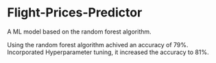 # Flight-Prices-Predictor
A ML model based on the random forest algorithm.

Using the random forest algorithm achived an accuracy of 79%.
Incorporated Hyperparameter tuning, it increased the accuracy to 81%.
